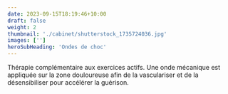 ```yaml
---
date: 2023-09-15T18:19:46+10:00
draft: false
weight: 2
thumbnail: './cabinet/shutterstock_1735724036.jpg'
images: ['']
heroSubHeading: 'Ondes de choc'
---
```


Thérapie complémentaire aux exercices actifs. Une onde mécanique est appliquée sur la zone douloureuse afin de la vasculariser et de la désensibiliser pour accélérer la guérison.